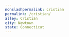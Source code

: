 ```yaml
---
﻿nonslashpermalink: cristian
permalink: /cristian/
alley: Cristian
city: Newtown
state: Connecticut
---
```


